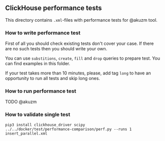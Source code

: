 ## ClickHouse performance tests

This directory contains `.xml`-files with performance tests for @akuzm tool.

### How to write performance test

First of all you should check existing tests don't cover your case. If there are no such tests then you should write your own.

You can use `substitions`, `create`, `fill` and `drop` queries to prepare test. You can find examples in this folder.

If your test takes more than 10 minutes, please, add tag `long` to have an opportunity to run all tests and skip long ones.

### How to run performance test

TODO @akuzm

### How to validate single test

```
pip3 install clickhouse_driver scipy
../../docker/test/performance-comparison/perf.py --runs 1 insert_parallel.xml
```
